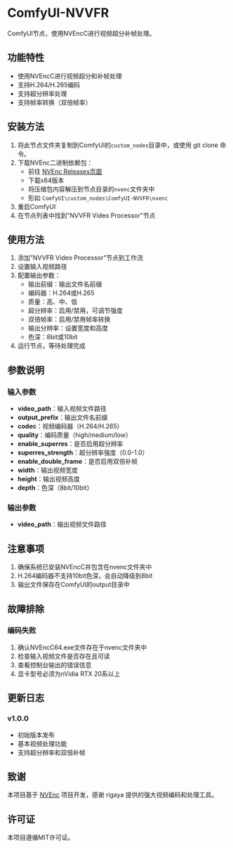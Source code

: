 # ComfyUI-NVVFR

ComfyUI节点，使用NVEncC进行视频超分补帧处理。

## 功能特性

- 使用NVEncC进行视频超分和补帧处理
- 支持H.264/H.265编码
- 支持超分辨率处理
- 支持帧率转换（双倍帧率）

## 安装方法

1. 将此节点文件夹复制到ComfyUI的`custom_nodes`目录中，或使用 git clone 命令。
2. 下载NVEnc二进制依赖包：
   - 前往 [NVEnc Releases页面](https://github.com/rigaya/NVEnc/releases)
   - 下载x64版本
   - 将压缩包内容解压到节点目录的`nvenc`文件夹中
   - 形如 `ComfyUI\custom_nodes\ComfyUI-NVVFR\nvenc`
3. 重启ComfyUI
4. 在节点列表中找到"NVVFR Video Processor"节点

## 使用方法

1. 添加"NVVFR Video Processor"节点到工作流
2. 设置输入视频路径
3. 配置输出参数：
   - 输出前缀：输出文件名前缀
   - 编码器：H.264或H.265
   - 质量：高、中、低
   - 超分辨率：启用/禁用，可调节强度
   - 双倍帧率：启用/禁用帧率转换
   - 输出分辨率：设置宽度和高度
   - 色深：8bit或10bit
4. 运行节点，等待处理完成

## 参数说明

### 输入参数

- **video_path**：输入视频文件路径
- **output_prefix**：输出文件名前缀
- **codec**：视频编码器（H.264/H.265）
- **quality**：编码质量（high/medium/low）
- **enable_superres**：是否启用超分辨率
- **superres_strength**：超分辨率强度（0.0-1.0）
- **enable_double_frame**：是否启用双倍补帧
- **width**：输出视频宽度
- **height**：输出视频高度
- **depth**：色深（8bit/10bit）

### 输出参数

- **video_path**：输出视频文件路径

## 注意事项

1. 确保系统已安装NVEncC并包含在nvenc文件夹中
2. H.264编码器不支持10bit色深，会自动降级到8bit
3. 输出文件保存在ComfyUI的output目录中

## 故障排除

### 编码失败

1. 确认NVEncC64.exe文件存在于nvenc文件夹中
2. 检查输入视频文件是否存在且可读
3. 查看控制台输出的错误信息
4. 显卡型号必须为nVidia RTX 20系以上

## 更新日志

### v1.0.0
- 初始版本发布
- 基本视频处理功能
- 支持超分辨率和双倍补帧

## 致谢

本项目基于 [NVEnc](https://github.com/rigaya/NVEnc) 项目开发，感谢 rigaya 提供的强大视频编码和处理工具。

## 许可证

本项目遵循MIT许可证。
